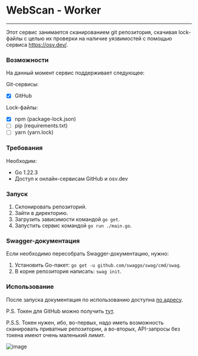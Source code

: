 # WebScan - Worker
---
Этот сервис занимается сканированием git репозитория, скачивая lock-файлы с целью их проверки на наличие уязвимостей с помощью сервиса https://osv.dev/.

### Возможности
На данный момент сервис поддерживает следующее:

Git-сервисы:
* [X] GitHub

Lock-файлы:
* [X] npm	(package-lock.json)
* [ ] pip	(requirements.txt)
* [ ] yarn	(yarn.lock)

### Требования
Необходим:
* Go 1.22.3
* Доступ к онлайн-сервисам GitHub и osv.dev

### Запуск
1) Склонировать репозиторий.
2) Зайти в директорию.
3) Загрузить зависимости командой `go get`.
4) Запустить сервис командой `go run ./main.go`.

### Swagger-документация
Если необходимо пересобрать Swagger-документацию, нужно:
1) Установить Go-пакет: `go get -u github.com/swaggo/swag/cmd/swag`.
2) В корне репозитория написать: `swag init`.

### Использование
После запуска документация по использованию доступна [по адресу]( http://localhost:1323/swagger).

P.S. Токен для GitHub можно получить [тут](https://github.com/settings/tokens?type=beta).

P.S.S. Токен нужен, ибо, во-первых, надо иметь возможность сканировать приватные репозитории, а во-вторых, API-запросы без токена имеют очень маленький лимит.

![image](https://github.com/RomDmitriy/WebScan-worker/assets/55810251/c32af670-0701-4584-b07f-abc908f4a240)
